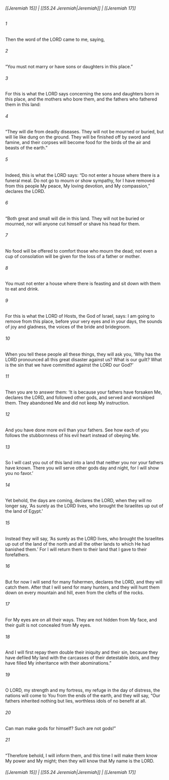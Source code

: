 
###### [[Jeremiah 15]] | [[55.24 Jeremiah|Jeremiah]] | [[Jeremiah 17]]

###### 1
Then the word of the LORD came to me, saying,
###### 2
“You must not marry or have sons or daughters in this place.”
###### 3
For this is what the LORD says concerning the sons and daughters born in this place, and the mothers who bore them, and the fathers who fathered them in this land:
###### 4
“They will die from deadly diseases. They will not be mourned or buried, but will lie like dung on the ground. They will be finished off by sword and famine, and their corpses will become food for the birds of the air and beasts of the earth.”
###### 5
Indeed, this is what the LORD says: “Do not enter a house where there is a funeral meal. Do not go to mourn or show sympathy, for I have removed from this people My peace, My loving devotion, and My compassion,” declares the LORD.
###### 6
“Both great and small will die in this land. They will not be buried or mourned, nor will anyone cut himself or shave his head for them.
###### 7
No food will be offered to comfort those who mourn the dead; not even a cup of consolation will be given for the loss of a father or mother.
###### 8
You must not enter a house where there is feasting and sit down with them to eat and drink.
###### 9
For this is what the LORD of Hosts, the God of Israel, says: I am going to remove from this place, before your very eyes and in your days, the sounds of joy and gladness, the voices of the bride and bridegroom.
###### 10
When you tell these people all these things, they will ask you, ‘Why has the LORD pronounced all this great disaster against us? What is our guilt? What is the sin that we have committed against the LORD our God?’
###### 11
Then you are to answer them: ‘It is because your fathers have forsaken Me, declares the LORD, and followed other gods, and served and worshiped them. They abandoned Me and did not keep My instruction.
###### 12
And you have done more evil than your fathers. See how each of you follows the stubbornness of his evil heart instead of obeying Me.
###### 13
So I will cast you out of this land into a land that neither you nor your fathers have known. There you will serve other gods day and night, for I will show you no favor.’
###### 14
Yet behold, the days are coming, declares the LORD, when they will no longer say, ‘As surely as the LORD lives, who brought the Israelites up out of the land of Egypt.’
###### 15
Instead they will say, ‘As surely as the LORD lives, who brought the Israelites up out of the land of the north and all the other lands to which He had banished them.’ For I will return them to their land that I gave to their forefathers.
###### 16
But for now I will send for many fishermen, declares the LORD, and they will catch them. After that I will send for many hunters, and they will hunt them down on every mountain and hill, even from the clefts of the rocks.
###### 17
For My eyes are on all their ways. They are not hidden from My face, and their guilt is not concealed from My eyes.
###### 18
And I will first repay them double their iniquity and their sin, because they have defiled My land with the carcasses of their detestable idols, and they have filled My inheritance with their abominations.”
###### 19
O LORD, my strength and my fortress, my refuge in the day of distress, the nations will come to You from the ends of the earth, and they will say, “Our fathers inherited nothing but lies, worthless idols of no benefit at all.
###### 20
Can man make gods for himself? Such are not gods!”
###### 21
“Therefore behold, I will inform them, and this time I will make them know My power and My might; then they will know that My name is the LORD.

###### [[Jeremiah 15]] | [[55.24 Jeremiah|Jeremiah]] | [[Jeremiah 17]]
